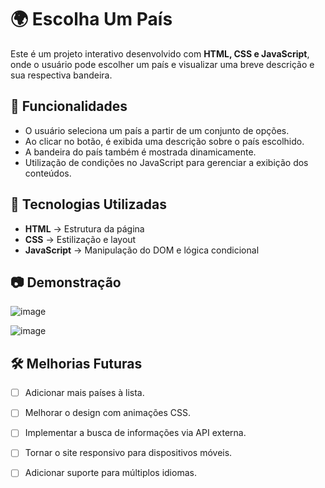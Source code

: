 # 🌍 Escolha Um País

Este é um projeto interativo desenvolvido com **HTML, CSS e JavaScript**, onde o usuário pode escolher um país e visualizar uma breve descrição e sua respectiva bandeira.

## 📌 Funcionalidades

- O usuário seleciona um país a partir de um conjunto de opções.
- Ao clicar no botão, é exibida uma descrição sobre o país escolhido.
- A bandeira do país também é mostrada dinamicamente.
- Utilização de condições no JavaScript para gerenciar a exibição dos conteúdos.

## 🚀 Tecnologias Utilizadas

- **HTML** → Estrutura da página  
- **CSS** → Estilização e layout  
- **JavaScript** → Manipulação do DOM e lógica condicional  

## 📷 Demonstração

![image](https://github.com/user-attachments/assets/cc7cdcf2-2b94-4a86-b05e-e836d9d7da8b)

![image](https://github.com/user-attachments/assets/88fba00e-52a3-4f4f-a6c9-c4fa4acee9d8)

## 🛠️ Melhorias Futuras

- [ ] Adicionar mais países à lista.  
- [ ] Melhorar o design com animações CSS.  
- [ ] Implementar a busca de informações via API externa.  
- [ ] Tornar o site responsivo para dispositivos móveis.  
- [ ] Adicionar suporte para múltiplos idiomas.  

